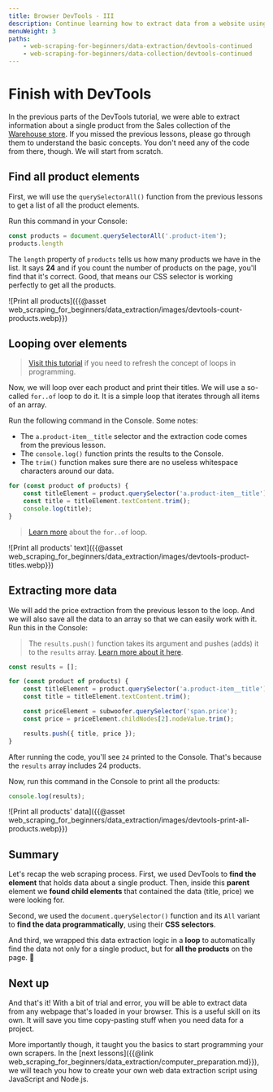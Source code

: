 ```yaml
---
title: Browser DevTools - III
description: Continue learning how to extract data from a website using browser DevTools, CSS selectors, and JavaScript via the DevTools console.
menuWeight: 3
paths:
    - web-scraping-for-beginners/data-extraction/devtools-continued
    - web-scraping-for-beginners/data-collection/devtools-continued
---
```


# [](#finish-devtools) Finish with DevTools

In the previous parts of the DevTools tutorial, we were able to extract information about a single product from the Sales collection of the [Warehouse store](https://warehouse-theme-metal.myshopify.com/collections/sales). If you missed the previous lessons, please go through them to understand the basic concepts. You don't need any of the code from there, though. We will start from scratch.

## [](#find-all-products) Find all product elements

First, we will use the `querySelectorAll()` function from the previous lessons to get a list of all the product elements.

Run this command in your Console:

```JavaScript
const products = document.querySelectorAll('.product-item');
products.length
```

The `length` property of `products` tells us how many products we have in the list. It says **24** and if you count the number of products on the page, you'll find that it's correct. Good, that means our CSS selector is working perfectly to get all the products.

![Print all products]({{@asset web_scraping_for_beginners/data_extraction/images/devtools-count-products.webp}})

## [](#looping-over-elements) Looping over elements

> [Visit this tutorial](https://developer.mozilla.org/en-US/docs/Web/JavaScript/Guide/Loops_and_iteration) if you need to refresh the concept of loops in programming.

Now, we will loop over each product and print their titles. We will use a so-called `for..of` loop to do it. It is a simple loop that iterates through all items of an array.

Run the following command in the Console. Some notes:

- The `a.product-item__title` selector and the extraction code comes from the previous lesson.
- The `console.log()` function prints the results to the Console.
- The `trim()` function makes sure there are no useless whitespace characters around our data.

```JavaScript
for (const product of products) {
    const titleElement = product.querySelector('a.product-item__title');
    const title = titleElement.textContent.trim();
    console.log(title);
}
```

> [Learn more](https://developer.mozilla.org/en-US/docs/Web/JavaScript/Reference/Statements/for...of) about the `for..of` loop.

![Print all products' text]({{@asset web_scraping_for_beginners/data_extraction/images/devtools-product-titles.webp}})

## [](#extracting-data-in-loop) Extracting more data

We will add the price extraction from the previous lesson to the loop. And we will also save all the data to an array so that we can easily work with it. Run this in the Console:

> The `results.push()` function takes its argument and pushes (adds) it to the `results` array. [Learn more about it here](https://developer.mozilla.org/en-US/docs/Web/JavaScript/Reference/Global_Objects/Array/push).

```JavaScript
const results = [];

for (const product of products) {
    const titleElement = product.querySelector('a.product-item__title');
    const title = titleElement.textContent.trim();

    const priceElement = subwoofer.querySelector('span.price');
    const price = priceElement.childNodes[2].nodeValue.trim();

    results.push({ title, price });
}
```

After running the code, you'll see `24` printed to the Console. That's because the `results` array includes 24 products.

Now, run this command in the Console to print all the products:

```javascript
console.log(results);
```

![Print all products' data]({{@asset web_scraping_for_beginners/data_extraction/images/devtools-print-all-products.webp}})

## Summary

Let's recap the web scraping process. First, we used DevTools to **find the element** that holds data about a single product. Then, inside this **parent** element we **found child elements** that contained the data (title, price) we were looking for.

Second, we used the `document.querySelector()` function and its `All` variant to **find the data programmatically**, using their **CSS selectors**.

And third, we wrapped this data extraction logic in a **loop** to automatically find the data not only for a single product, but for **all the products** on the page. 🎉

## [](#next) Next up

And that's it! With a bit of trial and error, you will be able to extract data from any webpage that's loaded in your browser. This is a useful skill on its own. It will save you time copy-pasting stuff when you need data for a project.

More importantly though, it taught you the basics to start programming your own scrapers. In the [next lessons]({{@link web_scraping_for_beginners/data_extraction/computer_preparation.md}}), we will teach you how to create your own web data extraction script using JavaScript and Node.js.
